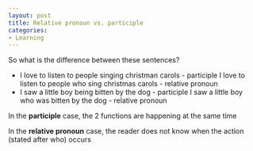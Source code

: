 ```yaml
---
layout: post
title: Relative pronoun vs. participle
categories:
- Learning
---
```



So what is the difference between these sentences?

- I love to listen to people singing christman carols - participle I love to listen to people who sing christmas carols - relative pronoun
- I saw a little boy being bitten by the dog - participle I saw a little boy who was bitten by the dog - relative pronoun

In the **participle** case, the 2 functions are happening at the same time

In the **relative pronoun** case, the reader does not know when the action (stated after who) occurs
